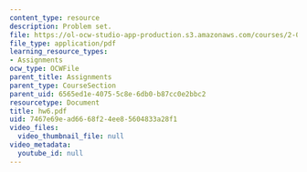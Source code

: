 ```yaml
---
content_type: resource
description: Problem set.
file: https://ol-ocw-studio-app-production.s3.amazonaws.com/courses/2-002-mechanics-and-materials-ii-spring-2004/7467e69ead6668f24ee85604833a28f1_hw6.pdf
file_type: application/pdf
learning_resource_types:
- Assignments
ocw_type: OCWFile
parent_title: Assignments
parent_type: CourseSection
parent_uid: 6565ed1e-4075-5c8e-6db0-b87cc0e2bbc2
resourcetype: Document
title: hw6.pdf
uid: 7467e69e-ad66-68f2-4ee8-5604833a28f1
video_files:
  video_thumbnail_file: null
video_metadata:
  youtube_id: null
---
```

